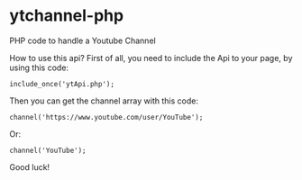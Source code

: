 # ytchannel-php
PHP code to handle a Youtube Channel

How to use this api?
First of all, you need to include the Api to your page, by using this code:
```
include_once('ytApi.php');
```

Then you can get the channel array with this code:
```
channel('https://www.youtube.com/user/YouTube');
```
Or:
```
channel('YouTube');
```

Good luck!
